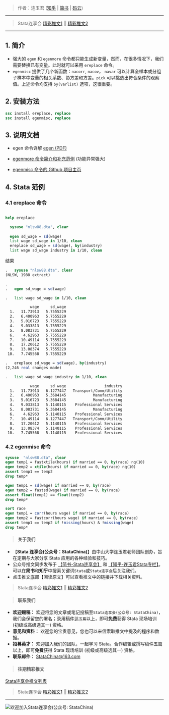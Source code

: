 > 作者：连玉君 ([知乎](https://zhuanlan.zhihu.com/arlion) | [简书](http://www.jianshu.com/u/69a30474ef33) | [码云](https://gitee.com/arlionn))

----
> Stata连享会 [精彩推文1](https://gitee.com/arlionn/stata_training/blob/master/README.md)  || [精彩推文2](https://github.com/arlionn/stata/blob/master/README.md)
---




## 1. 简介
- 强大的 `egen` 和 `egenmore` 命令都只能生成新变量，然而，在很多情况下，我们需要替换已有变量。此时就可以采用 `ereplace` 命令。
- `egenmisc` 提供了几个新函数：`nacorr`, `nacov`， `navar` 可以计算全样本或分组子样本中变量的相关系数、协方差和方差。`pick` 可以挑选出符合条件的观察值。上述命令均支持 `by(varlist)` 选项，这很重要。

## 2. 安装方法
```stata
ssc install ereplace, replace
ssc install egenmisc, replace
```

## 3. 说明文档
- egen 命令详解  [egen (PDF)](https://www.stata.com/manuals14/degen.pdf)

- [egenmore 命令简介和补充范例](http://jearl.faculty.arizona.edu/sites/jearl.faculty.arizona.edu/files/By%2C%20System%20Variables%2C%20Return%20Codes%2C%20Egenmore%2C%20Year%202%20CR.pdf) (功能异常强大)

- [egenmisc 命令的 Github 项目主页](https://github.com/matthieugomez/stata-egenmisc)


## 4. Stata 范例

### 4.1 ereplace 命令
```stata

help ereplace

  sysuse "nlsw88.dta", clear
  
  egen sd_wage = sd(wage)
  list wage sd_wage in 1/10, clean
  ereplace sd_wage = sd(wage), by(industry)
  list wage sd_wage industry in 1/10, clean
```
结果
```stata
.   sysuse "nlsw88.dta", clear
(NLSW, 1988 extract)

.   
.   egen sd_wage = sd(wage)

.   list wage sd_wage in 1/10, clean

           wage     sd_wage  
  1.   11.73913   5.7555229  
  2.   6.400963   5.7555229  
  3.   5.016723   5.7555229  
  4.   9.033813   5.7555229  
  5.   8.083731   5.7555229  
  6.    4.62963   5.7555229  
  7.   10.49114   5.7555229  
  8.   17.20612   5.7555229  
  9.   13.08374   5.7555229  
 10.   7.745568   5.7555229  

.   ereplace sd_wage = sd(wage), by(industry)
(2,246 real changes made)

.   list wage sd_wage industry in 1/10, clean

           wage     sd_wage                 industry  
  1.   11.73913   6.1277447   Transport/Comm/Utility  
  2.   6.400963   5.3684145            Manufacturing  
  3.   5.016723   5.3684145            Manufacturing  
  4.   9.033813   5.1140115    Professional Services  
  5.   8.083731   5.3684145            Manufacturing  
  6.    4.62963   5.1140115    Professional Services  
  7.   10.49114   6.1277447   Transport/Comm/Utility  
  8.   17.20612   5.1140115    Professional Services  
  9.   13.08374   5.1140115    Professional Services  
 10.   7.745568   5.1140115    Professional Services
```

### 4.2 egenmisc 命令

```stata
sysuse  "nlsw88.dta", clear
egen temp1 = fastxtile(hours) if married == 0, by(race) nq(10)
egen temp2 = xtile(hours) if married == 0, by(race) nq(10)
assert temp1 == temp2
drop temp*

egen temp1 = sd(wage) if married == 0, by(race) 
egen temp2 = fastsd(wage) if married == 0, by(race) 
assert float(temp1) == float(temp2)
drop temp*

sort race
egen temp1 = corr(hours wage) if married == 0, by(race) 
egen temp2 = fastcorr(hours wage) if married == 0, by(race) 
assert temp1 == temp2 if !missing(hours) & !missing(wage)
drop temp*
```




>#### 关于我们

- 【**Stata 连享会(公众号：StataChina)**】由中山大学连玉君老师团队创办，旨在定期与大家分享 Stata 应用的各种经验和技巧。
- 公众号推文同步发布于 [【简书-Stata连享会】](https://www.jianshu.com/u/69a30474ef33) 和 [【知乎-连玉君Stata专栏】](https://zhuanlan.zhihu.com/arlion)。可以在**简书**和**知乎**中搜索关键词`Stata`或`Stata连享会`后关注我们。
- 点击推文底部【阅读原文】可以查看推文中的链接并下载相关资料。
> Stata连享会 [精彩推文1](https://gitee.com/arlionn/stata_training/blob/master/README.md)  || [精彩推文2](https://github.com/arlionn/stata/blob/master/README.md)


>#### 联系我们

- **欢迎赐稿：** 欢迎将您的文章或笔记投稿至`Stata连享会(公众号: StataChina)`，我们会保留您的署名；录用稿件达`五篇`以上，即可**免费**获得 Stata 现场培训 (初级或高级选其一) 资格。
- **意见和资料：** 欢迎您的宝贵意见，您也可以来信索取推文中提及的程序和数据。
- **招募英才：** 欢迎加入我们的团队，一起学习 Stata。合作编辑或撰写稿件五篇以上，即可**免费**获得 Stata 现场培训 (初级或高级选其一) 资格。
- **联系邮件：** StataChina@163.com

>#### 往期精彩推文
[Stata连享会推文列表](https://www.jianshu.com/p/de82fdc2c18a)

> Stata连享会 [精彩推文1](https://gitee.com/arlionn/stata_training/blob/master/README.md)  || [精彩推文2](https://github.com/arlionn/stata/blob/master/README.md)



---
![欢迎加入Stata连享会(公众号: StataChina)](http://upload-images.jianshu.io/upload_images/7692714-3624e5d3649127b2.jpg?imageMogr2/auto-orient/strip%7CimageView2/2/w/1240 "扫码关注 Stata 连享会")
